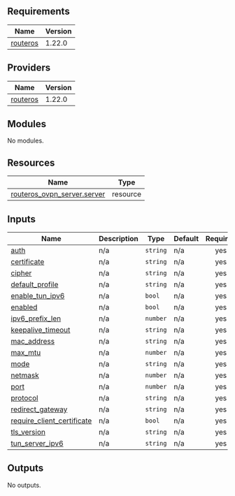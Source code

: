 <!-- BEGIN_TF_DOCS -->
## Requirements

| Name | Version |
|------|---------|
| <a name="requirement_routeros"></a> [routeros](#requirement\_routeros) | 1.22.0 |

## Providers

| Name | Version |
|------|---------|
| <a name="provider_routeros"></a> [routeros](#provider\_routeros) | 1.22.0 |

## Modules

No modules.

## Resources

| Name | Type |
|------|------|
| [routeros_ovpn_server.server](https://registry.terraform.io/providers/terraform-routeros/routeros/1.22.0/docs/resources/ovpn_server) | resource |

## Inputs

| Name | Description | Type | Default | Required |
|------|-------------|------|---------|:--------:|
| <a name="input_auth"></a> [auth](#input\_auth) | n/a | `string` | n/a | yes |
| <a name="input_certificate"></a> [certificate](#input\_certificate) | n/a | `string` | n/a | yes |
| <a name="input_cipher"></a> [cipher](#input\_cipher) | n/a | `string` | n/a | yes |
| <a name="input_default_profile"></a> [default\_profile](#input\_default\_profile) | n/a | `string` | n/a | yes |
| <a name="input_enable_tun_ipv6"></a> [enable\_tun\_ipv6](#input\_enable\_tun\_ipv6) | n/a | `bool` | n/a | yes |
| <a name="input_enabled"></a> [enabled](#input\_enabled) | n/a | `bool` | n/a | yes |
| <a name="input_ipv6_prefix_len"></a> [ipv6\_prefix\_len](#input\_ipv6\_prefix\_len) | n/a | `number` | n/a | yes |
| <a name="input_keepalive_timeout"></a> [keepalive\_timeout](#input\_keepalive\_timeout) | n/a | `string` | n/a | yes |
| <a name="input_mac_address"></a> [mac\_address](#input\_mac\_address) | n/a | `string` | n/a | yes |
| <a name="input_max_mtu"></a> [max\_mtu](#input\_max\_mtu) | n/a | `number` | n/a | yes |
| <a name="input_mode"></a> [mode](#input\_mode) | n/a | `string` | n/a | yes |
| <a name="input_netmask"></a> [netmask](#input\_netmask) | n/a | `number` | n/a | yes |
| <a name="input_port"></a> [port](#input\_port) | n/a | `number` | n/a | yes |
| <a name="input_protocol"></a> [protocol](#input\_protocol) | n/a | `string` | n/a | yes |
| <a name="input_redirect_gateway"></a> [redirect\_gateway](#input\_redirect\_gateway) | n/a | `string` | n/a | yes |
| <a name="input_require_client_certificate"></a> [require\_client\_certificate](#input\_require\_client\_certificate) | n/a | `bool` | n/a | yes |
| <a name="input_tls_version"></a> [tls\_version](#input\_tls\_version) | n/a | `string` | n/a | yes |
| <a name="input_tun_server_ipv6"></a> [tun\_server\_ipv6](#input\_tun\_server\_ipv6) | n/a | `string` | n/a | yes |

## Outputs

No outputs.
<!-- END_TF_DOCS -->